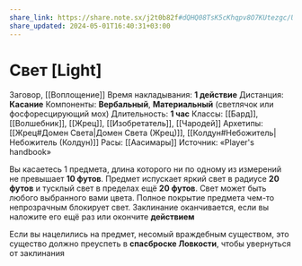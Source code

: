 ```yaml
---
share_link: https://share.note.sx/j2t0b82f#dQHQ08TsK5cKhqpv8O7KUtezgc/UVHsNmwl/UPz15Go
share_updated: 2024-05-01T16:40:31+03:00
---
```

# Свет [Light]
Заговор, [[Воплощение]]
Время накладывания: **1 действие**
Дистанция: **Касание**
Компоненты: **Вербальный**, **Материальный** (светлячок или фосфоресцирующий мох)
Длительность: **1 час**
Классы: [[Бард]], [[Волшебник]], [[Жрец]], [[Изобретатель]], [[Чародей]]
Архетипы: [[Жрец#Домен Света|Домен Света (Жрец)]], [[Колдун#Небожитель|Небожитель (Колдун)]]
Расы: [[Аасимары]]
Источник: «Player's handbook»

Вы касаетесь 1 предмета, длина которого ни по одному из измерений не превышает **10 футов**. Предмет испускает яркий свет в радиусе **20 футов** и тусклый свет в пределах ещё **20 футов**. Свет может быть любого выбранного вами цвета. Полное покрытие предмета чем-то непрозрачным блокирует свет. Заклинание оканчивается, если вы наложите его ещё раз или окончите **действием**
  
Если вы нацелились на предмет, несомый враждебным существом, это существо должно преуспеть в **спасброске Ловкости**, чтобы увернуться от заклинания
